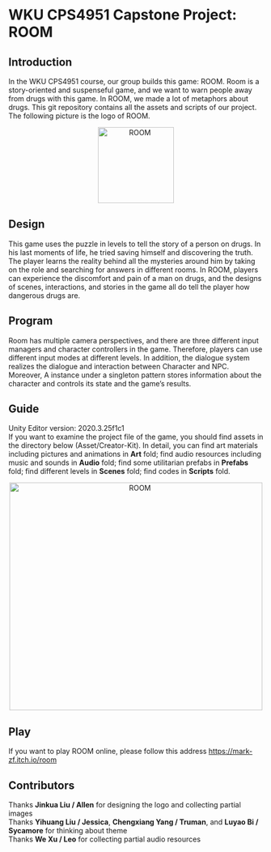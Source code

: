 # WKU CPS4951 Capstone Project: ROOM
## Introduction  
In the WKU CPS4951 course, our group builds this game: ROOM. Room is a story-oriented and suspenseful game, and we want to warn people away from drugs 
with this game. In ROOM, we made a lot of metaphors about drugs. This git repository contains all the assets and scripts of our project.
The following picture is the logo of ROOM.  
<div align=center><img src="https://user-images.githubusercontent.com/61057370/160802261-e36150c2-5186-4433-a415-c159427c475d.jpg" width="150" height="150" alt="ROOM"/></div>
  
## Design
This game uses the puzzle in levels to tell the story of a person on drugs. In his last moments of life, he tried saving himself and discovering the truth. The player learns the reality behind all the mysteries around him by taking on the role and searching for answers in different rooms. In ROOM, players can experience the discomfort and pain of a man on drugs, and the designs of scenes, interactions, and stories in the game all do tell the player how dangerous drugs are.  


## Program
Room has multiple camera perspectives, and there are three different input managers and character controllers in the game. Therefore, players can use different input modes at different levels.  In addition, the dialogue system realizes the dialogue and interaction between Character and NPC. Moreover, A instance under a singleton pattern stores information about the character and controls its state and the game’s results.


## Guide
Unity Editor version: 2020.3.25f1c1  
If you want to examine the project file of the game, you should find assets in the directory below (Asset/Creator-Kit). In detail, you can find art materials including pictures and animations in **Art** fold; find audio resources including music and sounds in **Audio** fold; find some utilitarian prefabs in **Prefabs** fold; find different levels in **Scenes** fold; find codes in **Scripts** fold.  
<div align=center><img src="https://user-images.githubusercontent.com/61057370/199515698-a74eb5f2-20b1-4af4-b005-b4a44c8d697e.png" width="500" height="450" alt="ROOM"/></div>

## Play 
If you want to play ROOM online, please follow this address https://mark-zf.itch.io/room

## Contributors  
Thanks **Jinkua Liu / Allen** for designing the logo and collecting partial images  
Thanks **Yihuang Liu / Jessica**, **Chengxiang Yang / Truman**, and **Luyao Bi / Sycamore** for thinking about theme  
Thanks **We Xu / Leo** for collecting partial audio resources
